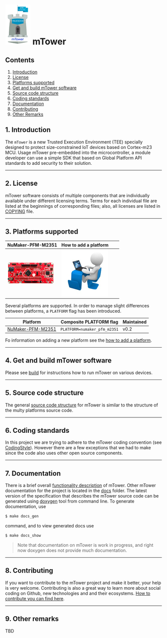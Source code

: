 # ![](docs/images/icon/mTower-logo-81_128.png) mTower

## Contents
1. [Introduction](#1-introduction)
2. [License](#2-license)
3. [Platforms supported](#3-platforms-supported)
4. [Get and build mTower software](#4-get-and-build-mtower-software)
5. [Source code structure](#5-source-code-structure)
6. [Coding standards](#6-coding-standards)
7. [Documentation](#7-documentation)
8. [Contributing](#8-contributing)
9. [Other Remarks](#9-other-remarks)

## 1. Introduction
The `mTower` is a new Trusted Execution Environment (TEE) specially designed
to protect size-constrained IoT devices based on Cortex-m23 MCU. Usage mTower
pre-embedded into the microcontroller, a module developer can use a simple SDK
that based on Global Platform API standards to add security to their solution.

---
## 2. License
mTower software consists of multiple components that are individually available
under different licensing terms. Terms for each individual file are listed at
the beginnings of corresponding files; also, all licenses are listed in
[COPYING] file.

--- 
## 3. Platforms supported

| **NuMaker-PFM-M2351** | **How to add a platform** |             |           |
|-----------------------|---------------------------|-------------|-----------|
|[![](docs/images/platforms/numaker_pfm_m2351/numaker_pfm_m2351.png)](docs/numaker_pfm_m2351.md)| [![](docs/images/platforms/add_new_board.jpg)](docs/port-new-platform.md)|||


Several platforms are supported. In order to manage slight differences
between platforms, a `PLATFORM` flag has been introduced.

| Platform              | Composite PLATFORM flag            | Maintained |
|-----------------------|------------------------------------|------------|
| [NuMaker-PFM-M2351]   |`PLATFORM=numaker_pfm_m2351`    | v0.2       |

Fo information on adding a new platform see the [how to add a platform].

---
## 4. Get and build mTower software
Please see [build] for instructions how to run mTower on various devices.

---
## 5. Source code structure
The general [source code structure] for mTower is similar to the structure of the
multy platforms source code.

---
## 6. Coding standards
In this project we are trying to adhere to the mTower coding convention 
(see [CodingStyle]). However there are a few exceptions that we had to make since
the code also uses other open source components.

---
## 7. Documentation
There is a brief overall [functionality description](docs/mtower_functionality_description.md) of mTower. Other mTower documentation for the project is located in the [docs] folder. The latest version of the specification that describes the mTower source code can be generated using [doxygen] tool from command line. To generate documentation, use

```sh
$ make docs_gen
```
command, and to view generated docs use

```sh
$ make docs_show
```
> Note that documentation on mTower is work in progress, and right now doxygen does not provide much documentation.

---
## 8. Contributing
If you want to contribute to the mTower project and make it better, your help is
very welcome. Contributing is also a great way to learn more about social
coding on Github, new technologies and and their ecosystems. [How to contribute
you can find here](.github/CONTRIBUTING.md).

---
## 9. Other remarks
TBD

[docs]: ./docs
[COPYING]: COPYING
[build]: docs/build.md
[how to add a platform]: docs/port-new-platform.md
[CodingStyle]: docs/mtower-coding-standard.md
[source code structure]: docs/source-code-structure.md
[doxygen]: http://www.doxygen.nl
[NuMaker-PFM-M2351]: http://www.nuvoton.com.cn/hq/products/iot-solution/iot-platform/numaker-maker-platform/numaker-pfm-m2351?__locale=en
